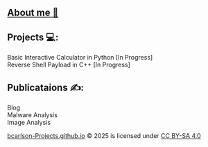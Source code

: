 ## [About me 👋](aboutme.md)

## Projects 💻:
Basic Interactive Calculator in Python [In Progress]\
Reverse Shell Payload in C++ [In Progress]

## Publicataions ✍️:
Blog\
Malware Analysis\
Image Analysis


<a href="https://bcarlson-projects.github.io/">bcarlson-Projects.github.io</a> © 2025 is licensed under <a href="https://creativecommons.org/licenses/by-sa/4.0/">CC BY-SA 4.0</a>
